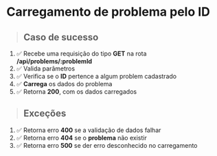 # Carregamento de problema pelo ID

> ## Caso de sucesso

1. ✅ Recebe uma requisição do tipo **GET** na rota **/api/problems/:problemId**
2. ✅ Valida parâmetros
3. ✅ Verifica se o **ID** pertence a algum problem cadastrado
4. ✅ **Carrega** os dados do problema
5. ✅ Retorna **200**, com os dados carregados

> ## Exceções

1. ✅ Retorna erro **400** se a validação de dados falhar
2. ✅ Retorna erro **404** se o **problema** não existir
3. ✅ Retorna erro **500** se der erro desconhecido no carregamento